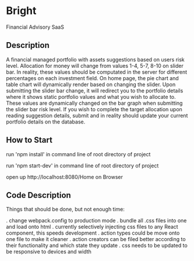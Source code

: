 # Bright
Financial Advisory SaaS

## Description

A financial managed portfolio with assets suggestions based on users risk level. Allocation for money will change
from values 1-4, 5-7, 8-10 on slider bar. In reality, these values should be computated in the server for different percentages
on each investment field. On home page, the pie chart and table chart will dynamically render based on changing the slider.
Upon submitting the slider bar change, it will redirect you to the portfolio details where it shows static portfolio values and
what you wish to allocate to. These values are dynamically changed on the bar graph when submitting the slider bar risk level.
If you wish to complete the target allocation upon reading suggestion details, submit and in reality should update your current
portfolio details on the database.

## How to Start
run 'npm install' in command line of root directory of project

run 'npm start-dev' in command line of root directory of project

open up http://localhost:8080/Home on Browser

## Code Description
Things that should be done, but not enough time:

. change webpack.config to production mode
. bundle all .css files into one and load onto html
. currently selectively injecting css files to any React component, this speeds development
. action types could be move onto one file to make it cleaner
. action creators can be filed better according to their functionality and which state they update
. css needs to be updated to be responsive to devices and width
